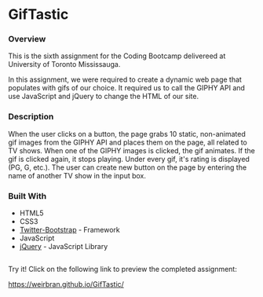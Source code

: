 # GifTastic

### Overview

This is the sixth assignment for the Coding Bootcamp delivereed at University of Toronto Mississauga.

In this assignment, we were required to create a dynamic web page that populates with gifs of our choice. It required us to call the GIPHY API and use JavaScript and jQuery to change the HTML of our site.

### Description 

When the user clicks on a button, the page grabs 10 static, non-animated gif images from the GIPHY API and places them on the page, all related to TV shows. When one of the GIPHY images is clicked, the gif animates. If the gif is clicked again, it stops playing. Under every gif, it's rating is displayed (PG, G, etc.). The user can create new button on the page by entering the name of another TV show in the input box. 

### Built With

- HTML5
- CSS3
- [Twitter-Bootstrap](http://getbootstrap.com/) - Framework
- JavaScript
- [jQuery](https://api.jquery.com/) - JavaScript Library

##


Try it! Click on the following link to preview the completed assignment:

https://weirbran.github.io/GifTastic/

